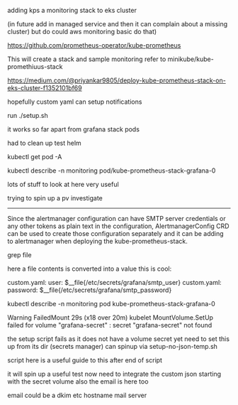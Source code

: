 adding kps a monitoring stack to eks cluster

(in future add in managed service and then it can complain about a missing cluster) but do could aws monitoring basic do that)



https://github.com/prometheus-operator/kube-prometheus



This will create a stack and sample monitoring refer to minikube/kube-promethiuus-stack




https://medium.com/@priyankar9805/deploy-kube-prometheus-stack-on-eks-cluster-f1352101bf69

hopefully custom yaml can setup notifications






run ./setup.sh

it works so far apart from grafana  stack pods

had to clean up test helm




kubectl get pod -A




kubectl describe -n monitoring pod/kube-prometheus-stack-grafana-0


lots of stuff to look at here very useful




trying to spin up a pv investigate


---


Since the alertmanager configuration can have SMTP server credentials or any other tokens as plain text in the configuration, AlertmanagerConfig CRD can be used to create those configuration separately and it can be adding to alertmanager when deploying the kube-prometheus-stack.


grep file

here a file contents is converted into a value this is cool:

custom.yaml:      user: $__file{/etc/secrets/grafana/smtp_user}
custom.yaml:      password: $__file{/etc/secrets/grafana/smtp_password}




kubectl describe -n monitoring pod kube-prometheus-stack-grafana-0




  Warning  FailedMount             29s (x18 over 20m)  kubelet                  MountVolume.SetUp failed for volume "grafana-secret" : secret "grafana-secret" not found


the setup script fails as it does not have a volume secret yet need to set this up from its dir (secrets manager) can spinup via setup-no-json-temp.sh

script here is  a useful guide to this after end of script

it will spin up a useful test now need to integrate the custom json starting with the secret volume also the email is here too

email could be a dkim etc hostname mail server
